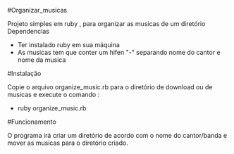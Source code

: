 #Organizar_musicas

Projeto simples em ruby , para organizar as musicas de um diretório Dependencias

* Ter instalado ruby em sua máquina
* As musicas tem que conter um hifen "-" separando nome do cantor e nome da musica

#Instalação

Copie o arquivo organize_music.rb para o diretório de download ou de musicas e execute o comando :

* ruby organize_music.rb

#Funcionamento

O programa irá criar um diretório de acordo com o nome do cantor/banda e mover as musicas para o diretório criado.
